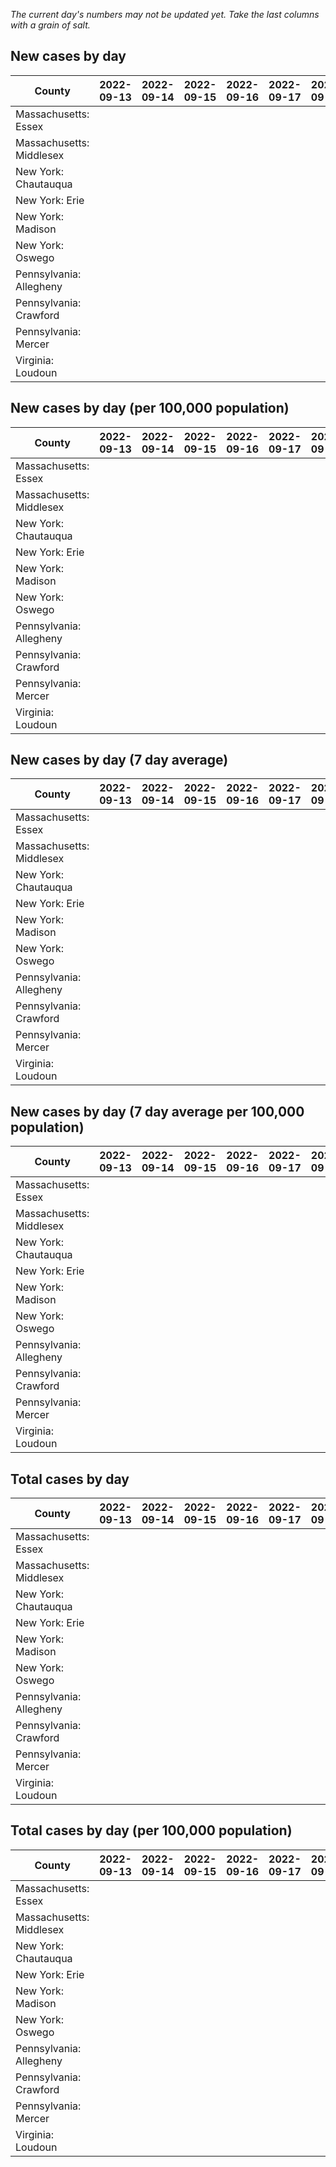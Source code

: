 _The current day's numbers may not be updated yet. Take the last columns with a grain of salt._
## New cases by day

| County | 2022-09-13 | 2022-09-14 | 2022-09-15 | 2022-09-16 | 2022-09-17 | 2022-09-18 | 2022-09-19 |
| --- | --- | --- | --- | --- | --- | --- | --- |
| Massachusetts: Essex |  |  |  |  |  |  |  |
| Massachusetts: Middlesex |  |  |  |  |  |  |  |
| New York: Chautauqua |  |  |  |  |  |  |  |
| New York: Erie |  |  |  |  |  |  |  |
| New York: Madison |  |  |  |  |  |  |  |
| New York: Oswego |  |  |  |  |  |  |  |
| Pennsylvania: Allegheny |  |  |  |  |  |  |  |
| Pennsylvania: Crawford |  |  |  |  |  |  |  |
| Pennsylvania: Mercer |  |  |  |  |  |  |  |
| Virginia: Loudoun |  |  |  |  |  |  |  |

## New cases by day (per 100,000 population)

| County | 2022-09-13 | 2022-09-14 | 2022-09-15 | 2022-09-16 | 2022-09-17 | 2022-09-18 | 2022-09-19 |
| --- | --- | --- | --- | --- | --- | --- | --- |
| Massachusetts: Essex |  |  |  |  |  |  |  |
| Massachusetts: Middlesex |  |  |  |  |  |  |  |
| New York: Chautauqua |  |  |  |  |  |  |  |
| New York: Erie |  |  |  |  |  |  |  |
| New York: Madison |  |  |  |  |  |  |  |
| New York: Oswego |  |  |  |  |  |  |  |
| Pennsylvania: Allegheny |  |  |  |  |  |  |  |
| Pennsylvania: Crawford |  |  |  |  |  |  |  |
| Pennsylvania: Mercer |  |  |  |  |  |  |  |
| Virginia: Loudoun |  |  |  |  |  |  |  |

## New cases by day (7 day average)

| County | 2022-09-13 | 2022-09-14 | 2022-09-15 | 2022-09-16 | 2022-09-17 | 2022-09-18 | 2022-09-19 |
| --- | --- | --- | --- | --- | --- | --- | --- |
| Massachusetts: Essex |  |  |  |  |  |  |  |
| Massachusetts: Middlesex |  |  |  |  |  |  |  |
| New York: Chautauqua |  |  |  |  |  |  |  |
| New York: Erie |  |  |  |  |  |  |  |
| New York: Madison |  |  |  |  |  |  |  |
| New York: Oswego |  |  |  |  |  |  |  |
| Pennsylvania: Allegheny |  |  |  |  |  |  |  |
| Pennsylvania: Crawford |  |  |  |  |  |  |  |
| Pennsylvania: Mercer |  |  |  |  |  |  |  |
| Virginia: Loudoun |  |  |  |  |  |  |  |

## New cases by day (7 day average per 100,000 population)

| County | 2022-09-13 | 2022-09-14 | 2022-09-15 | 2022-09-16 | 2022-09-17 | 2022-09-18 | 2022-09-19 |
| --- | --- | --- | --- | --- | --- | --- | --- |
| Massachusetts: Essex |  |  |  |  |  |  |  |
| Massachusetts: Middlesex |  |  |  |  |  |  |  |
| New York: Chautauqua |  |  |  |  |  |  |  |
| New York: Erie |  |  |  |  |  |  |  |
| New York: Madison |  |  |  |  |  |  |  |
| New York: Oswego |  |  |  |  |  |  |  |
| Pennsylvania: Allegheny |  |  |  |  |  |  |  |
| Pennsylvania: Crawford |  |  |  |  |  |  |  |
| Pennsylvania: Mercer |  |  |  |  |  |  |  |
| Virginia: Loudoun |  |  |  |  |  |  |  |

## Total cases by day

| County | 2022-09-13 | 2022-09-14 | 2022-09-15 | 2022-09-16 | 2022-09-17 | 2022-09-18 | 2022-09-19 |
| --- | --- | --- | --- | --- | --- | --- | --- |
| Massachusetts: Essex |  |  |  |  |  |  | 236884 |
| Massachusetts: Middlesex |  |  |  |  |  |  | 401774 |
| New York: Chautauqua |  |  |  |  |  |  | 27350 |
| New York: Erie |  |  |  |  |  |  | 249697 |
| New York: Madison |  |  |  |  |  |  | 15488 |
| New York: Oswego |  |  |  |  |  |  | 31457 |
| Pennsylvania: Allegheny |  |  |  |  |  |  | 315361 |
| Pennsylvania: Crawford |  |  |  |  |  |  | 22599 |
| Pennsylvania: Mercer |  |  |  |  |  |  | 26310 |
| Virginia: Loudoun |  |  |  |  |  |  | 87882 |

## Total cases by day (per 100,000 population)

| County | 2022-09-13 | 2022-09-14 | 2022-09-15 | 2022-09-16 | 2022-09-17 | 2022-09-18 | 2022-09-19 |
| --- | --- | --- | --- | --- | --- | --- | --- |
| Massachusetts: Essex |  |  |  |  |  |  | 30022.0 |
| Massachusetts: Middlesex |  |  |  |  |  |  | 24928.6 |
| New York: Chautauqua |  |  |  |  |  |  | 21551.9 |
| New York: Erie |  |  |  |  |  |  | 27179.3 |
| New York: Madison |  |  |  |  |  |  | 21832.2 |
| New York: Oswego |  |  |  |  |  |  | 25761.4 |
| Pennsylvania: Allegheny |  |  |  |  |  |  | 25933.3 |
| Pennsylvania: Crawford |  |  |  |  |  |  | 26703.6 |
| Pennsylvania: Mercer |  |  |  |  |  |  | 24044.1 |
| Virginia: Loudoun |  |  |  |  |  |  | 21251.2 |
